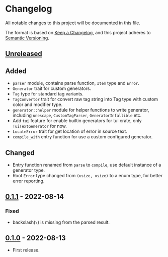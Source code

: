 # Changelog

All notable changes to this project will be documented in this file.

The format is based on [Keep a Changelog](https://keepachangelog.com/en/1.0.0/),
and this project adheres to [Semantic Versioning](https://semver.org/spec/v2.0.0.html).

## [Unreleased]

## Added

- `parser` module, contains parse function, `Item` type and `Error`.
- `Generator` trait for custom generators.
- `Tag` type for standard tag variants.
- `TagConvertor` trait for convert raw tag string into Tag type with custom color and modifier type.
- `generator::helper` module for helper functions to write generator, including `unescape`, `CustomTagParser`, `GeneratorInfallible` etc.
- Add `tui` feature for enable builtin generators for tui crate, only `TuiTextGenerator` for now.
- `LocateError` trait for get location of error in source text.
- `compile_with` entry function for use a custom configured generator.

## Changed

- Entry function renamed from `parse` to `compile`, use default instance of a generator type.
- Root `Error` type changed from `(usize, usize)` to a enum type, for better error reporting.

## [0.1.1] - 2022-08-14

### Fixed

- backslash(`\`) is missing from the parsed result.

## [0.1.0] - 2022-08-13

- First release.

[Unreleased]: https://github.com/7sDream/tui-markup/compare/v0.1.1..HEAD
[0.1.1]: https://github.com/7sDream/tui-markup/compare/v0.1.0..v0.1.1
[0.1.0]: https://github.com/7sDream/tui-markup/releases/tag/v0.1.0
